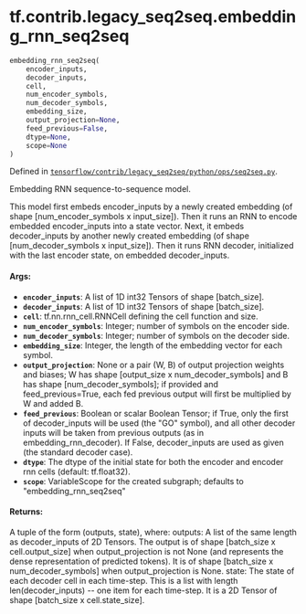 <div itemscope itemtype="http://developers.google.com/ReferenceObject">
<meta itemprop="name" content="tf.contrib.legacy_seq2seq.embedding_rnn_seq2seq" />
</div>

# tf.contrib.legacy_seq2seq.embedding_rnn_seq2seq

``` python
embedding_rnn_seq2seq(
    encoder_inputs,
    decoder_inputs,
    cell,
    num_encoder_symbols,
    num_decoder_symbols,
    embedding_size,
    output_projection=None,
    feed_previous=False,
    dtype=None,
    scope=None
)
```



Defined in [`tensorflow/contrib/legacy_seq2seq/python/ops/seq2seq.py`](https://www.tensorflow.org/code/tensorflow/contrib/legacy_seq2seq/python/ops/seq2seq.py).

Embedding RNN sequence-to-sequence model.

This model first embeds encoder_inputs by a newly created embedding (of shape
[num_encoder_symbols x input_size]). Then it runs an RNN to encode
embedded encoder_inputs into a state vector. Next, it embeds decoder_inputs
by another newly created embedding (of shape [num_decoder_symbols x
input_size]). Then it runs RNN decoder, initialized with the last
encoder state, on embedded decoder_inputs.

#### Args:

* <b>`encoder_inputs`</b>: A list of 1D int32 Tensors of shape [batch_size].
* <b>`decoder_inputs`</b>: A list of 1D int32 Tensors of shape [batch_size].
* <b>`cell`</b>: tf.nn.rnn_cell.RNNCell defining the cell function and size.
* <b>`num_encoder_symbols`</b>: Integer; number of symbols on the encoder side.
* <b>`num_decoder_symbols`</b>: Integer; number of symbols on the decoder side.
* <b>`embedding_size`</b>: Integer, the length of the embedding vector for each symbol.
* <b>`output_projection`</b>: None or a pair (W, B) of output projection weights and
    biases; W has shape [output_size x num_decoder_symbols] and B has
    shape [num_decoder_symbols]; if provided and feed_previous=True, each
    fed previous output will first be multiplied by W and added B.
* <b>`feed_previous`</b>: Boolean or scalar Boolean Tensor; if True, only the first
    of decoder_inputs will be used (the "GO" symbol), and all other decoder
    inputs will be taken from previous outputs (as in embedding_rnn_decoder).
    If False, decoder_inputs are used as given (the standard decoder case).
* <b>`dtype`</b>: The dtype of the initial state for both the encoder and encoder
    rnn cells (default: tf.float32).
* <b>`scope`</b>: VariableScope for the created subgraph; defaults to
    "embedding_rnn_seq2seq"


#### Returns:

  A tuple of the form (outputs, state), where:
    outputs: A list of the same length as decoder_inputs of 2D Tensors. The
      output is of shape [batch_size x cell.output_size] when
      output_projection is not None (and represents the dense representation
      of predicted tokens). It is of shape [batch_size x num_decoder_symbols]
      when output_projection is None.
    state: The state of each decoder cell in each time-step. This is a list
      with length len(decoder_inputs) -- one item for each time-step.
      It is a 2D Tensor of shape [batch_size x cell.state_size].
